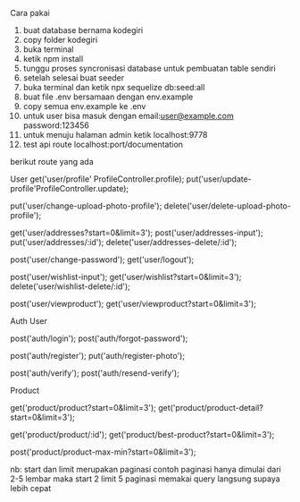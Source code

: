 Cara pakai
1. buat database bernama kodegiri
2. copy folder kodegiri
3. buka terminal
4. ketik npm install
5. tunggu proses syncronisasi database untuk pembuatan table sendiri
6. setelah selesai buat seeder
7. buka terminal dan ketik npx sequelize db:seed:all
8. buat file .env bersamaan dengan env.example
9. copy semua env.example ke .env
10. untuk user bisa masuk dengan email:user@example.com password:123456
11. untuk menuju halaman admin ketik localhost:9778
12. test api route localhost:port/documentation

berikut route yang ada

User
get('user/profile' ProfileController.profile);
put('user/update-profile'ProfileController.update);


put('user/change-upload-photo-profile');
delete('user/delete-upload-photo-profile');

get('user/addresses?start=0&limit=3');
post('user/addresses-input');
put('user/addresses/:id');
delete('user/addresses-delete/:id');

post('user/change-password');
get('user/logout');

post('user/wishlist-input');
get('user/wishlist?start=0&limit=3');
delete('user/wishlist-delete/:id');

post('user/viewproduct');
get('user/viewproduct?start=0&limit=3');

Auth User

post('auth/login');
post('auth/forgot-password');

post('auth/register');
put('auth/register-photo');

post('auth/verify');
post('auth/resend-verify');

Product

get('product/product?start=0&limit=3');
get('product/product-detail?start=0&limit=3');

get('product/product/:id');
get('product/best-product?start=0&limit=3');

post('product/product-max-min?start=0&limit=3');


nb: start dan limit merupakan paginasi
contoh paginasi hanya dimulai dari 2-5 lembar maka start 2 limit 5
paginasi memakai query langsung supaya lebih cepat